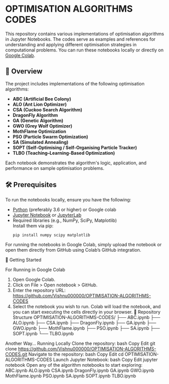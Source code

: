 # OPTIMISATION ALGORITHMS CODES

This repository contains various implementations of optimisation algorithms in Jupyter Notebooks. The codes serve as examples and references for understanding and applying different optimisation strategies in computational problems. You can run these notebooks locally or directly on [Google Colab](https://colab.research.google.com/).

## 📌 Overview

The project includes implementations of the following optimisation algorithms:
- **ABC (Artificial Bee Colony)**
- **ALO (Ant Lion Optimizer)**
- **CSA (Cuckoo Search Algorithm)**
- **DragonFly Algorithm**
- **GA (Genetic Algorithm)**
- **GWO (Grey Wolf Optimizer)**
- **MothFlame Optimization**
- **PSO (Particle Swarm Optimization)**
- **SA (Simulated Annealing)**
- **SOPT (Self-Optimising / Self-Organising Particle Tracker)**
- **TLBO (Teaching–Learning-Based Optimization)**

Each notebook demonstrates the algorithm's logic, application, and performance on sample optimisation problems.

## 🛠️ Prerequisites

To run the notebooks locally, ensure you have the following:
- [Python](https://www.python.org/downloads/) (preferably 3.6 or higher) or Google colab
- [Jupyter Notebook](https://jupyter.org/) or [JupyterLab](https://jupyterlab.readthedocs.io/)
- Required libraries (e.g., NumPy, SciPy, Matplotlib)  
  Install them via pip:
  ```bash
  pip install numpy scipy matplotlib
For running the notebooks in Google Colab, simply upload the notebook or open them directly from GitHub using Colab’s GitHub integration.

🚀 Getting Started

For Running in Google Colab
1. Open Google Colab.
2. Click on File > Open notebook > GitHub.
3. Enter the repository URL:
https://github.com/Vishnu000000/OPTIMISATION-ALGORITHMS-CODES
4. Select the notebook you wish to run.
Colab will load the notebook, and you can start executing the cells directly in your browser.
📂 Repository Structure
OPTIMISATION-ALGORITHMS-CODES/
├── ABC.ipynb
├── ALO.ipynb
├── CSA.ipynb
├── DragonFly.ipynb
├── GA.ipynb
├── GWO.ipynb
├── MothFlame.ipynb
├── PSO.ipynb
├── SA.ipynb
├── SOPT.ipynb
└── TLBO.ipynb

Another Way...
Running Locally
Clone the repository:
bash
Copy
Edit
git clone https://github.com/Vishnu000000/OPTIMISATION-ALGORITHMS-CODES.git
Navigate to the repository:
bash
Copy
Edit
cd OPTIMISATION-ALGORITHMS-CODES
Launch Jupyter Notebook:
bash
Copy
Edit
jupyter notebook
Open any of the algorithm notebooks to start exploring:
ABC.ipynb
ALO.ipynb
CSA.ipynb
DragonFly.ipynb
GA.ipynb
GWO.ipynb
MothFlame.ipynb
PSO.ipynb
SA.ipynb
SOPT.ipynb
TLBO.ipynb


